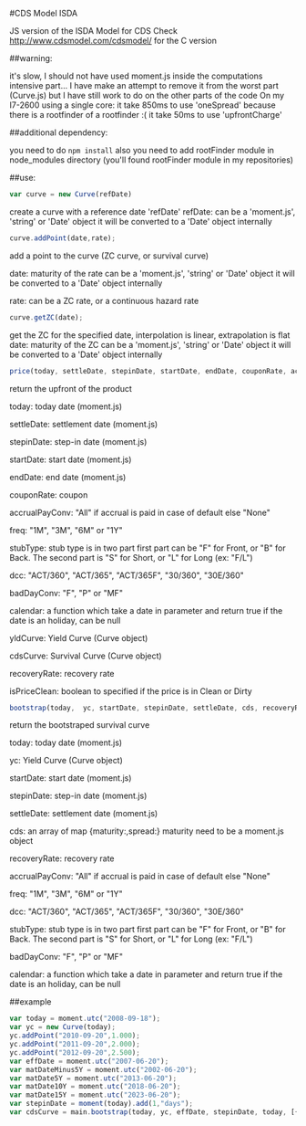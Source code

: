 #CDS Model ISDA

JS version of the ISDA Model for CDS
Check http://www.cdsmodel.com/cdsmodel/ for the C version

##warning:

it's slow, I should not have used moment.js inside the computations intensive part...
I have make an attempt to remove it from the worst part (Curve.js) but I have still work to do on the other parts of the code
On my I7-2600 using a single core:
it take 850ms to use 'oneSpread' because there is a rootfinder of a rootfinder :(
it take 50ms to use 'upfrontCharge'

##additional dependency:

you need to do ```npm install``` also you need to add rootFinder module in node_modules directory (you'll found rootFinder module in my repositories)

##use:

```js
var curve = new Curve(refDate)
```

create a curve with a reference date 'refDate'
refDate: can be a 'moment.js', 'string' or 'Date' object
it will be converted to a 'Date' object internally

```js
curve.addPoint(date,rate);
```

add a point to the curve (ZC curve, or survival curve)

date: maturity of the rate
can be a 'moment.js', 'string' or 'Date' object
it will be converted to a 'Date' object internally

rate: can be a ZC rate, or a continuous hazard rate

```js
curve.getZC(date);
```

get the ZC for the specified date, interpolation is linear, extrapolation is flat
date: maturity of the ZC
can be a 'moment.js', 'string' or 'Date' object
it will be converted to a 'Date' object internally


```js
price(today, settleDate, stepinDate, startDate, endDate, couponRate, accrualPayConv, freq, stubType, dcc, badDayConv, calendar, yldCurve, cdsCurve, recoveryRate, isPriceClean)
```

return the upfront of the product

today: today date (moment.js)

settleDate: settlement date (moment.js)

stepinDate: step-in date (moment.js)

startDate: start date (moment.js)

endDate: end date (moment.js)

couponRate: coupon

accrualPayConv: "All" if accrual is paid in case of default else "None"

freq: "1M", "3M", "6M" or "1Y"

stubType: stub type is in two part first part can be "F" for Front, or "B" for Back. The second part is "S" for Short, or "L" for Long (ex: "F/L")

dcc: "ACT/360", "ACT/365", "ACT/365F", "30/360", "30E/360"

badDayConv: "F", "P" or "MF"

calendar: a function which take a date in parameter and return true if the date is an holiday, can be null

yldCurve: Yield Curve (Curve object)

cdsCurve: Survival Curve (Curve object)

recoveryRate: recovery rate

isPriceClean: boolean to specified if the price is in Clean or Dirty


```js
bootstrap(today,  yc, startDate, stepinDate, settleDate, cds, recoveryRate, accrualPayConv, freq, dcc, stubType, badDayConv, calendar)
```

return the bootstraped survival curve

today: today date (moment.js)

yc: Yield Curve (Curve object)

startDate: start date (moment.js)

stepinDate: step-in date (moment.js)

settleDate: settlement date (moment.js)

cds: an array of map {maturity:,spread:} maturity need to be a moment.js object

recoveryRate: recovery rate

accrualPayConv: "All" if accrual is paid in case of default else "None"

freq: "1M", "3M", "6M" or "1Y"

dcc: "ACT/360", "ACT/365", "ACT/365F", "30/360", "30E/360"

stubType: stub type is in two part first part can be "F" for Front, or "B" for Back. The second part is "S" for Short, or "L" for Long (ex: "F/L")

badDayConv: "F", "P" or "MF"

calendar: a function which take a date in parameter and return true if the date is an holiday, can be null

##example


```js
var today = moment.utc("2008-09-18");
var yc = new Curve(today);
yc.addPoint("2010-09-20",1.000);
yc.addPoint("2011-09-20",2.000);
yc.addPoint("2012-09-20",2.500);
var effDate = moment.utc("2007-06-20");
var matDateMinus5Y = moment.utc("2002-06-20");
var matDate5Y = moment.utc("2013-06-20");
var matDate10Y = moment.utc("2018-06-20");
var matDate15Y = moment.utc("2023-06-20");
var stepinDate = moment(today).add(1,"days");
var cdsCurve = main.bootstrap(today, yc, effDate, stepinDate, today, [{maturity:matDate5Y,spread:150/10000},{maturity:matDate10Y,spread:200/10000}], 0.4, "All", "3M", "ACT/360", "F/L", "F", null);
```
